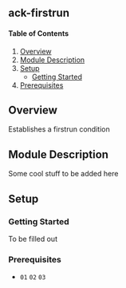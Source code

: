 ack-firstrun
---------------

#### Table of Contents

1. [Overview](#overview)
2. [Module Description](#module-description)
3. [Setup](#setup)
    * [Getting Started](#Getting-Started)
4. [Prerequisites](#Prerequisites)

## Overview

Establishes a firstrun condition

## Module Description

Some cool stuff to be added here

## Setup

### Getting Started

To be filled out

### Prerequisites

* `01` `02` `03`
